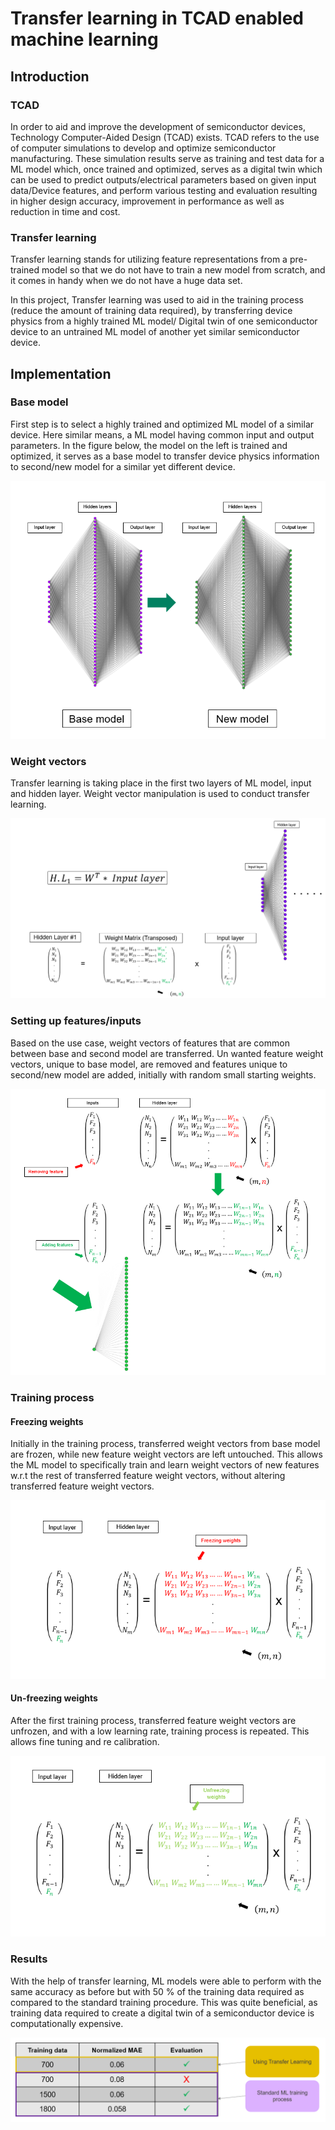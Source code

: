 # Transfer learning in TCAD enabled machine learning

## Introduction
### TCAD
In order to aid and improve the development of semiconductor devices, Technology Computer-Aided Design (TCAD) exists. TCAD refers to the use of computer simulations to develop and optimize semiconductor manufacturing. These simulation results serve as training and test data for a ML model which, once trained and optimized, serves as a digital twin which can be used to predict outputs/electrical parameters based on given input data/Device features, and perform various testing and evaluation resulting in higher design accuracy, improvement in performance as well as reduction in time and cost.

### Transfer learning
Transfer learning stands for utilizing feature representations from a pre-trained model so that we do not have to train a new model from scratch, and it comes in handy when we do not have a huge data set. 

In this project, Transfer learning was used to aid in the training process (reduce the amount of training data required), by transferring device physics from a highly trained ML model/ Digital twin of one semiconductor device to an untrained ML model of another yet similar semiconductor device.
## Implementation
### Base model
First step is to select a highly trained and optimized ML model of a similar device. Here similar means, a ML model having common input and output parameters. In the figure below, the model on the left is trained and optimized, it serves as a base model to transfer device physics information to second/new model for a similar yet different device.

![ScreenShot](https://github.com/HananKhan7/Projects/blob/main/Transfer_learning_in_TCAD_enabled_machine_learniing/plots/transfer_learning_general.png)
### Weight vectors
Transfer learning is taking place in the first two layers of ML model, input and hidden layer. Weight vector manipulation is used to conduct transfer learning.

![ScreenShot](https://github.com/HananKhan7/Projects/blob/main/Transfer_learning_in_TCAD_enabled_machine_learniing/plots/hidden_layer_mathematical_explanation.png)
### Setting up features/inputs
Based on the use case, weight vectors of features that are common between base and second model are transferred. Un wanted feature weight vectors, unique to base model,  are removed and features unique to second/new model are added, initially with random small starting weights.

![ScreenShot](https://github.com/HananKhan7/Projects/blob/main/Transfer_learning_in_TCAD_enabled_machine_learniing/plots/Adding_removing_feature.png)
### Training process
#### Freezing weights
Initially in the training process, transferred weight vectors from base model are frozen, while new feature weight vectors are left untouched. This allows the ML model to specifically train and learn weight vectors of new features w.r.t the rest of transferred feature weight vectors, without altering transferred feature weight vectors. 

![ScreenShot](https://github.com/HananKhan7/Projects/blob/main/Transfer_learning_in_TCAD_enabled_machine_learniing/plots/freezing_weights.png)
#### Un-freezing weights
After the first training process, transferred feature weight vectors are unfrozen, and with a low learning rate, training process is repeated. This allows fine tuning and re calibration.

![ScreenShot](https://github.com/HananKhan7/Projects/blob/main/Transfer_learning_in_TCAD_enabled_machine_learniing/plots/unfreezing_weights.png)
### Results
With the help of transfer learning, ML models were able to perform with the same accuracy as before but with 50 % of the training data required as compared to the standard training procedure. This was quite beneficial, as training data required to create a digital twin of a semiconductor device is computationally expensive.

![ScreenShot](https://github.com/HananKhan7/Projects/blob/main/Transfer_learning_in_TCAD_enabled_machine_learniing/plots/TL_result.png)
